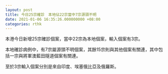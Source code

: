 ```yaml
---
layout: post
title: 今日25宗確診　本地佔22宗當中7宗源頭不明
date: 2021-01-06 16:35:26.000000000 +08:00
categories: rthk
---
```


本港今日新增25宗確診個案，當中22宗為本地個案，輸入個案有3宗。

本地確診病例中，有7宗屬源頭不明個案，其餘15宗則與其他個案有關連，其中包括一宗與將軍澳藍田隧道個案有關連。

至於3宗輸入個案分別是來自印度、埃塞俄比亞及俄羅斯。
